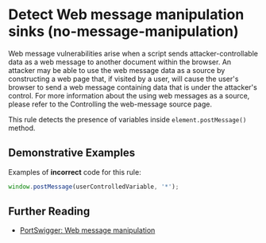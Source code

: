 # Detect Web message manipulation sinks (no-message-manipulation)

Web message vulnerabilities arise when a script sends attacker-controllable data as a web message to another document within the browser. An attacker may be able to use the web message data as a source by constructing a web page that, if visited by a user, will cause the user's browser to send a web message containing data that is under the attacker's control. For more information about the using web messages as a source, please refer to the Controlling the web-message source page.

This rule detects the presence of variables inside `element.postMessage()` method.

## Demonstrative Examples

Examples of **incorrect** code for this rule:

```js
window.postMessage(userControlledVariable, '*');
```

## Further Reading

- [PortSwigger: Web message manipulation](https://portswigger.net/web-security/dom-based/web-message-manipulation)
